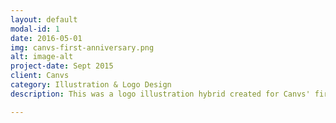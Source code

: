 ```yaml
---
layout: default
modal-id: 1
date: 2016-05-01
img: canvs-first-anniversary.png
alt: image-alt
project-date: Sept 2015
client: Canvs
category: Illustration & Logo Design
description: This was a logo illustration hybrid created for Canvs' first year anniversary celebration. The logo was printed on stickers, canvases, and other marketing collateral. The design was also encorporated into a web-invite, and a billboard. To create this illustration I used hand drawn elements that were compiled in Photoshop for the final design. 

---
```

